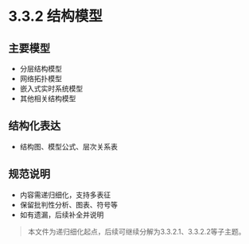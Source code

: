 # 3.3.2 结构模型

## 主要模型

- 分层结构模型
- 网络拓扑模型
- 嵌入式实时系统模型
- 其他相关结构模型

## 结构化表达

- 结构图、模型公式、层次关系表

## 规范说明

- 内容需递归细化，支持多表征
- 保留批判性分析、图表、符号等
- 如有遗漏，后续补全并说明

> 本文件为递归细化起点，后续可继续分解为3.3.2.1、3.3.2.2等子主题。
